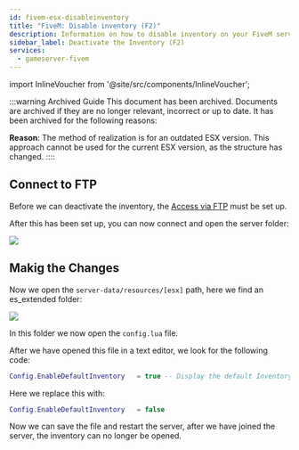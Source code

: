 ```yaml
---
id: fivem-esx-disableinventory
title: "FiveM: Disable inventory (F2)"
description: Information on how to disable inventory on your FiveM server running ESX from ZAP-Hosting - ZAP-Hosting.com documentation
sidebar_label: Deactivate the Inventory (F2)
services:
  - gameserver-fivem
---
```


import InlineVoucher from '@site/src/components/InlineVoucher';



:::warning Archived Guide
This document has been archived. Documents are archived if they are no longer relevant, incorrect or up to date. It has been archived for the following reasons:

**Reason**: The method of realization is for an outdated ESX version. This approach cannot be used for the current ESX version, as the structure has changed. 
::::

<InlineVoucher />

## Connect to FTP

Before we can deactivate the inventory, the [Access via FTP](gameserver-ftpaccess.md) must be set up.

After this has been set up, you can now connect and open the server folder:

![](https://screensaver01.zap-hosting.com/index.php/s/GWPAB639GoYcybT/preview)


## Makig the Changes

Now we open the `server-data/resources/[esx]` path, here we find an es_extended folder:

![](https://screensaver01.zap-hosting.com/index.php/s/6HLxaYmZgsQ5Qc5/preview)

In this folder we now open the `config.lua` file.

After we have opened this file in a text editor, we look for the following code:

```Lua
Config.EnableDefaultInventory   = true -- Display the default Inventory ( F2 )
```

Here we replace this with:

```Lua
Config.EnableDefaultInventory   = false
```


Now we can save the file and restart the server, after we have joined the server, the inventory can no longer be opened.
